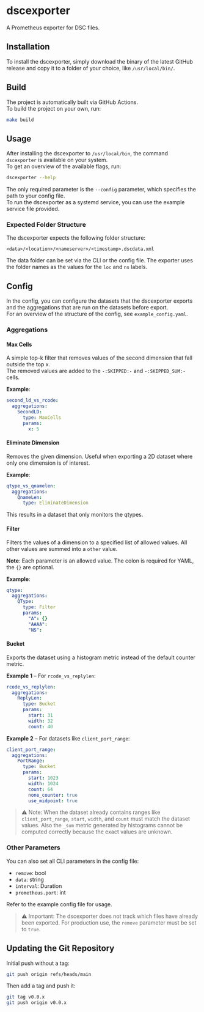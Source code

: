 # dscexporter

A Prometheus exporter for DSC files.

## Installation
To install the dscexporter, simply download the binary of the latest GitHub release and copy it to a folder of your choice, like `/usr/local/bin/`.

## Build
The project is automatically built via GitHub Actions.  
To build the project on your own, run:

```bash
make build
```

## Usage
After installing the dscexporter to `/usr/local/bin`, the command `dscexporter` is available on your system.  
To get an overview of the available flags, run:

```bash
dscexporter --help
```

The only required parameter is the `--config` parameter, which specifies the path to your config file.  
To run the dscexporter as a systemd service, you can use the example service file provided.

### Expected Folder Structure
The dscexporter expects the following folder structure:

```text
<data>/<location>/<nameserver>/<timestamp>.dscdata.xml
```

The data folder can be set via the CLI or the config file. The exporter uses the folder names as the values for the `loc` and `ns` labels.

## Config
In the config, you can configure the datasets that the dscexporter exports and the aggregations that are run on the datasets before export.  
For an overview of the structure of the config, see `example_config.yaml`.

### Aggregations

#### Max Cells
A simple top-k filter that removes values of the second dimension that fall outside the top x.  
The removed values are added to the `-:SKIPPED:-` and `-:SKIPPED_SUM:-` cells.

**Example**:
```yaml
second_ld_vs_rcode:
  aggregations:
    SecondLD:
      type: MaxCells
      params:
        x: 5
```

#### Eliminate Dimension
Removes the given dimension. Useful when exporting a 2D dataset where only one dimension is of interest.

**Example**:
```yaml
qtype_vs_qnamelen:
  aggregations:
    QnameLen:
      type: EliminateDimension
```
This results in a dataset that only monitors the qtypes.

#### Filter
Filters the values of a dimension to a specified list of allowed values. All other values are summed into a `other` value.

**Note**: Each parameter is an allowed value. The colon is required for YAML, the `{}` are optional.

**Example**:
```yaml
qtype:
  aggregations:
    QType:
      type: Filter
      params:
        "A": {}
        "AAAA":
        "NS":
```

#### Bucket
Exports the dataset using a histogram metric instead of the default counter metric.

**Example 1** – For `rcode_vs_replylen`:
```yaml
rcode_vs_replylen:
  aggregations:
    ReplyLen:
      type: Bucket
      params:
        start: 31
        width: 32
        count: 40
```

**Example 2** – For datasets like `client_port_range`:
```yaml
client_port_range:
  aggregations:
    PortRange:
      type: Bucket
      params:
        start: 1023
        width: 1024
        count: 64
        none_counter: true
        use_midpoint: true
```

> ⚠️ Note: When the dataset already contains ranges like `client_port_range`, `start`, `width`, and `count` must match the dataset values. Also the `_sum` metric generated by histograms cannot be computed correctly because the exact values are unknown.

### Other Parameters
You can also set all CLI parameters in the config file:

- `remove`: bool
- `data`: string
- `interval`: Duration
- `prometheus.port`: int

Refer to the example config file for usage.

> ⚠️ Important: The dscexporter does not track which files have already been exported. For production use, the `remove` parameter must be set to `true`.

## Updating the Git Repository

Initial push without a tag:
```bash
git push origin refs/heads/main
```

Then add a tag and push it:
```bash
git tag v0.0.x
git push origin v0.0.x
